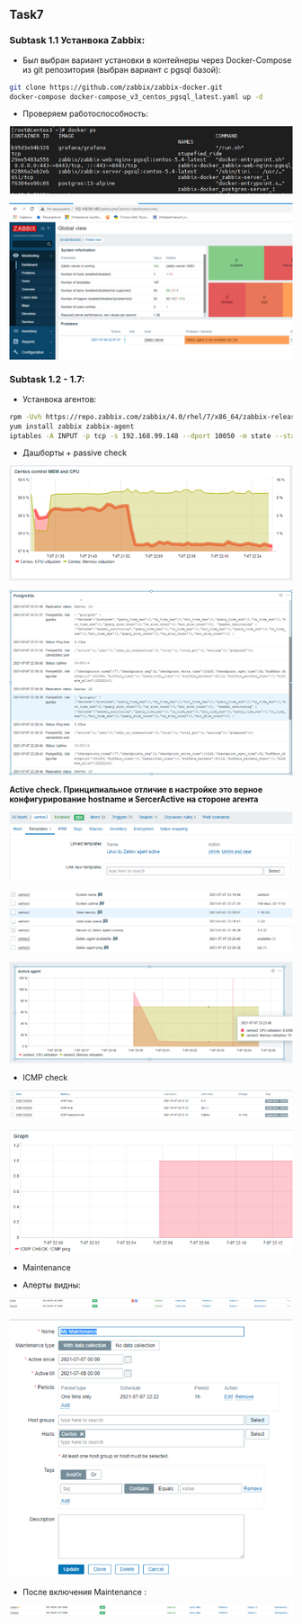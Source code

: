 <!-- ABOUT THE PROJECT -->
## Task7
### Subtask 1.1 Устанвока Zabbix:
* Был выбран вариант установки в контейнеры через Docker-Compose из git репозитория (выбран вариант с pgsql базой):

```sh
git clone https://github.com/zabbix/zabbix-docker.git
docker-compose docker-compose_v3_centos_pgsql_latest.yaml up -d
```
* Проверяем работоспособность:

![](https://github.com/ArtsiomFortunatov/exadel_internship/blob/master/task7/image/task1.1.png)

![](https://github.com/ArtsiomFortunatov/exadel_internship/blob/master/task7/image/task1.2.png)

### Subtask 1.2 - 1.7:

* Устанвока агентов:

```sh
rpm -Uvh https://repo.zabbix.com/zabbix/4.0/rhel/7/x86_64/zabbix-release-4.0-2.el7.noarch.rpm
yum install zabbix zabbix-agent
iptables -A INPUT -p tcp -s 192.168.99.148 --dport 10050 -m state --state NEW,ESTABLISHED -j ACCEPT. // 192.168.99.148 -адрес zabbix сервера

```
* Дашборты +  passive check 

![](https://github.com/ArtsiomFortunatov/exadel_internship/blob/master/task7/image/Dashboard1.png)

![](https://github.com/ArtsiomFortunatov/exadel_internship/blob/master/task7/image/Dashboard2.png)

**Active check. Принципиальное отличие в настройке это верное конфигурирование hostname и SercerActive на стороне агента**

![](https://github.com/ArtsiomFortunatov/exadel_internship/blob/master/task7/image/active%20agent1.png)

![](https://github.com/ArtsiomFortunatov/exadel_internship/blob/master/task7/image/active%20agent3.png)

![](https://github.com/ArtsiomFortunatov/exadel_internship/blob/master/task7/image/active%20agent.png)

* ICMP check

![](https://github.com/ArtsiomFortunatov/exadel_internship/blob/master/task7/image/icmp.png)

![](https://github.com/ArtsiomFortunatov/exadel_internship/blob/master/task7/image/icmp2.png)

* Maintenance

* Алерты видны:

![](https://github.com/ArtsiomFortunatov/exadel_internship/blob/master/task7/image/maintense.png)

![](https://github.com/ArtsiomFortunatov/exadel_internship/blob/master/task7/image/maintense3.png)

* После включения Maintenance :

![](https://github.com/ArtsiomFortunatov/exadel_internship/blob/master/task7/image/maintense1.png)